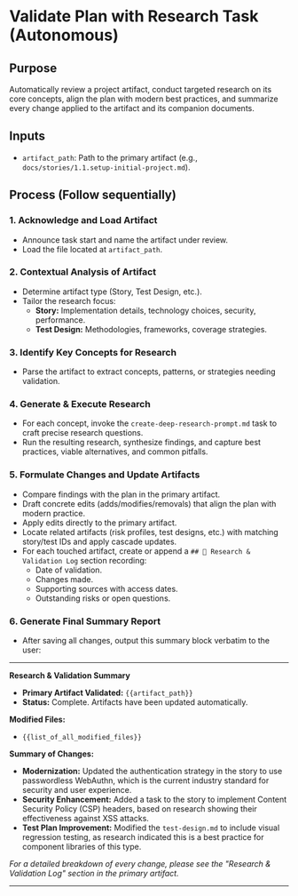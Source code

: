 <!-- Powered by BMAD™ Core -->

# Validate Plan with Research Task (Autonomous)

## Purpose

Automatically review a project artifact, conduct targeted research on its core concepts, align the plan with modern best practices, and summarize every change applied to the artifact and its companion documents.

## Inputs

- `artifact_path`: Path to the primary artifact (e.g., `docs/stories/1.1.setup-initial-project.md`).

## Process (Follow sequentially)

### 1. Acknowledge and Load Artifact

- Announce task start and name the artifact under review.
- Load the file located at `artifact_path`.

### 2. Contextual Analysis of Artifact

- Determine artifact type (Story, Test Design, etc.).
- Tailor the research focus:
  - **Story:** Implementation details, technology choices, security, performance.
  - **Test Design:** Methodologies, frameworks, coverage strategies.

### 3. Identify Key Concepts for Research

- Parse the artifact to extract concepts, patterns, or strategies needing validation.

### 4. Generate & Execute Research

- For each concept, invoke the `create-deep-research-prompt.md` task to craft precise research questions.
- Run the resulting research, synthesize findings, and capture best practices, viable alternatives, and common pitfalls.

### 5. Formulate Changes and Update Artifacts

- Compare findings with the plan in the primary artifact.
- Draft concrete edits (adds/modifies/removals) that align the plan with modern practice.
- Apply edits directly to the primary artifact.
- Locate related artifacts (risk profiles, test designs, etc.) with matching story/test IDs and apply cascade updates.
- For each touched artifact, create or append a `## 🔬 Research & Validation Log` section recording:
  - Date of validation.
  - Changes made.
  - Supporting sources with access dates.
  - Outstanding risks or open questions.

### 6. Generate Final Summary Report

- After saving all changes, output this summary block verbatim to the user:

---

**Research & Validation Summary**

* **Primary Artifact Validated:** `{{artifact_path}}`
* **Status:** Complete. Artifacts have been updated automatically.

**Modified Files:**
* `{{list_of_all_modified_files}}`

**Summary of Changes:**

* **Modernization:** Updated the authentication strategy in the story to use passwordless WebAuthn, which is the current industry standard for security and user experience.
* **Security Enhancement:** Added a task to the story to implement Content Security Policy (CSP) headers, based on research showing their effectiveness against XSS attacks.
* **Test Plan Improvement:** Modified the `test-design.md` to include visual regression testing, as research indicated this is a best practice for component libraries of this type.

*For a detailed breakdown of every change, please see the "Research & Validation Log" section in the primary artifact.*

---
